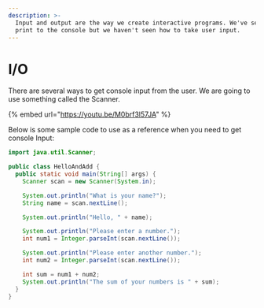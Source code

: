 ```yaml
---
description: >-
  Input and output are the way we create interactive programs. We've seen how to
  print to the console but we haven't seen how to take user input.
---
```


# I/O

There are several ways to get console input from the user. We are going to use something called the Scanner. 

{% embed url="https://youtu.be/M0brf3l57JA" %}

Below is some sample code to use as a reference when you need to get console Input: 

```java
import java.util.Scanner;

public class HelloAndAdd {
  public static void main(String[] args) {
    Scanner scan = new Scanner(System.in);

    System.out.println("What is your name?");
    String name = scan.nextLine();

    System.out.println("Hello, " + name);

    System.out.println("Please enter a number.");
    int num1 = Integer.parseInt(scan.nextLine());

    System.out.println("Please enter another number.");
    int num2 = Integer.parseInt(scan.nextLine());

    int sum = num1 + num2;
    System.out.println("The sum of your numbers is " + sum);
  }
}
```

